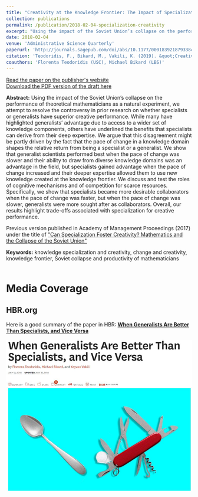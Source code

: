 ```yaml
---
title: "Creativity at the Knowledge Frontier: The Impact of Specialization in Fast- and Slow-paced Domains"
collection: publications
permalink: /publication/2018-02-04-specialization-creativity
excerpt: "Using the impact of the Soviet Union’s collapse on the performance of theoretical mathematicians as a natural experiment, we attempt to resolve the controversy in prior research on whether specialists or generalists have superior creative performance. While many have highlighted generalists’ advantage due to access to a wider set of knowledge components, others have underlined the benefits that specialists can derive from their deep expertise. We argue that this disagreement might be partly driven by the fact that the pace of change in a knowledge domain shapes the relative return from being a specialist or a generalist..."
date: 2018-02-04
venue: 'Administrative Science Quarterly'
paperurl: 'http://journals.sagepub.com/doi/abs/10.1177/0001839218793384'
citation: 'Teodoridis, F., Bikard, M., Vakili, K. (2019). &quot;Creativity at the Knowledge Frontier: The Impact of Specialization in Fast-and Slow-paced Domains.&quot; <i>Administrative Science Quarterly</i>, 64(4): 894-927.'
coauthors: 'Florenta Teodoridis (USC), Michael Bikard (LBS)'
---
```

[Read the paper on the publisher's website](http://journals.sagepub.com/doi/abs/10.1177/0001839218793384)<br>
[Download the PDF version of the draft here](/files/creativity_specialization_pace_of_change.pdf)

<b>Abstract:</b> Using the impact of the Soviet Union’s collapse on the performance of theoretical mathematicians as a natural experiment, we attempt to resolve the controversy in prior research on whether specialists or generalists have superior creative performance. While many have highlighted generalists’ advantage due to access to a wider set of knowledge components, others have underlined the benefits that specialists can derive from their deep expertise. We argue that this disagreement might be partly driven by the fact that the pace of change in a knowledge domain shapes the relative return from being a specialist or a generalist. We show that generalist scientists performed best when the pace of change was slower and their ability to draw from diverse knowledge domains was an advantage in the field, but specialists gained advantage when the pace of change increased and their deeper expertise allowed them to use new knowledge created at the knowledge frontier. We discuss and test the roles of cognitive mechanisms and of competition for scarce resources. Specifically, we show that specialists became more desirable collaborators when the pace of change was faster, but when the pace of change was slower, generalists were more sought after as collaborators. Overall, our results highlight trade-offs associated with specialization for creative performance.

Previous version published in Academy of Management Proceedings (2017) under the title of ["Can Specialization Foster Creativity? Mathematics and the Collapse of the Soviet Union"](http://proceedings.aom.org/content/2017/1/16768.short)

<b>Keywords:</b> knowledge specialization and creativity, change and creativity, knowledge frontier, Soviet collapse and productivity of mathematicians
<br>
<br>


Media Coverage
=====

HBR.org
------
Here is a good summary of the paper in HBR: [<b>When Generalists Are Better Than Specialists, and Vice Versa</b>](https://hbr.org/2018/07/when-generalists-are-better-than-specialists-and-vice-versa)<br><br>
[![HBR Coverage](/images/hbr_specialists_generalists.JPG)](https://hbr.org/2018/07/when-generalists-are-better-than-specialists-and-vice-versa)

